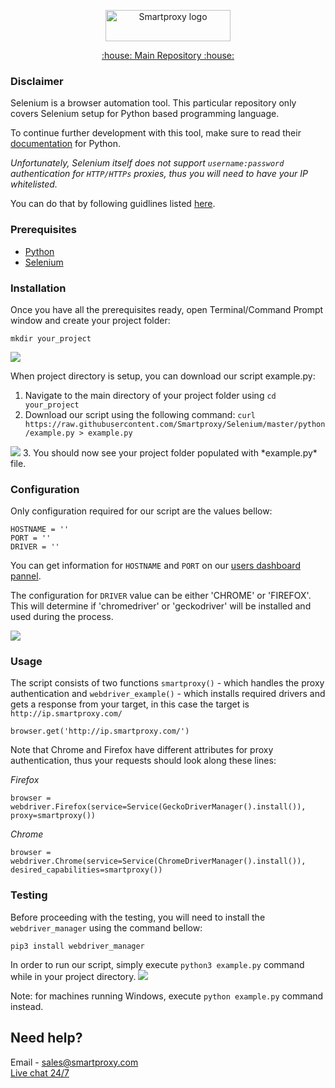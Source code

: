 <p align="center">
    <a href="https://smartproxy.com/"><img src="https://smartproxy.com/wp-content/themes/smartproxy/images/smartproxy-logo.svg" alt="Smartproxy logo" width="200" height="50"></a>
  </a>
</p>

<p align="center">
    <a href="https://github.com/Smartproxy/Smartproxy"> :house: Main Repository :house: </a>
</p>

### Disclaimer

Selenium is a browser automation tool. This particular repository only covers Selenium setup for Python based programming language.

To continue further development with this tool, make sure to read their [documentation](https://selenium-python.readthedocs.io/) for Python.

*Unfortunately, Selenium itself does not support `username:password` authentication for `HTTP/HTTPs` proxies, thus you will need to have your IP whitelisted.*

You can do that by following guidlines listed [here](https://help.smartproxy.com/docs/proxy-authentication).

### Prerequisites

- [Python](https://www.python.org/downloads/)
- [Selenium](https://seleniumhq.github.io/selenium/docs/api/py/index.html#installing)

### Installation

Once you have all the prerequisites ready, open Terminal/Command Prompt window and create your project folder:

```
mkdir your_project
```
<img src="https://snipboard.io/jWxpiu.jpg">

When project directory is setup, you can download our script example.py:
1. Navigate to the main directory of your project folder using `cd your_project`
2. Download our script using the following command: `curl https://raw.githubusercontent.com/Smartproxy/Selenium/master/python/example.py > example.py`
<img src="https://snipboard.io/4SdKnL.jpg">
3. You should now see your project folder populated with *example.py* file.


### Configuration

Only configuration required for our script are the values bellow:

```
HOSTNAME = ''
PORT = ''
DRIVER = ''
```

You can get information for `HOSTNAME` and `PORT` on our [users dashboard pannel](https://dashboard.smartproxy.com/).

The configuration for `DRIVER` value can be either 'CHROME' or 'FIREFOX'. This will determine if 'chromedriver' or 'geckodriver' will be installed and used during the process.

<img src="https://snipboard.io/IrE1eu.jpg">

### Usage

The script consists of two functions `smartproxy()` - which handles the proxy authentication and `webdriver_example()` - which installs required drivers and gets a response from your target, in this case the target is `http://ip.smartproxy.com/`

```
browser.get('http://ip.smartproxy.com/')
```

Note that Chrome and Firefox have different attributes for proxy authentication, thus your requests should look along these lines:

*Firefox*

```
browser = webdriver.Firefox(service=Service(GeckoDriverManager().install()), proxy=smartproxy())
```

*Chrome*

```
browser = webdriver.Chrome(service=Service(ChromeDriverManager().install()), desired_capabilities=smartproxy())
```

### Testing

Before proceeding with the testing, you will need to install the `webdriver_manager` using the command bellow:
```
pip3 install webdriver_manager
```

In order to run our script, simply execute `python3 example.py` command while in your project directory.
<img src="https://snipboard.io/sPyz1D.jpg">

Note: for machines running Windows, execute `python example.py` command instead.

## Need help?
Email - sales@smartproxy.com
<br><a href="https://smartproxy.com">Live chat 24/7</a>
